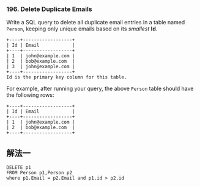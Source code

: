 ### 196. Delete Duplicate Emails

Write a SQL query to delete all duplicate email entries in a table named `Person`, keeping only unique emails based on its *smallest* **Id**.

```
+----+------------------+
| Id | Email            |
+----+------------------+
| 1  | john@example.com |
| 2  | bob@example.com  |
| 3  | john@example.com |
+----+------------------+
Id is the primary key column for this table.

```

For example, after running your query, the above `Person` table should have the following rows:

```
+----+------------------+
| Id | Email            |
+----+------------------+
| 1  | john@example.com |
| 2  | bob@example.com  |
+----+------------------+

```

## 解法一

```
DELETE p1
FROM Person p1,Person p2
where p1.Email = p2.Email and p1.id > p2.id
```

